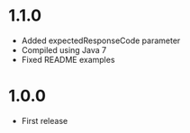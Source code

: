 # 1.1.0
* Added expectedResponseCode parameter
* Compiled using Java 7
* Fixed README examples

# 1.0.0
* First release
